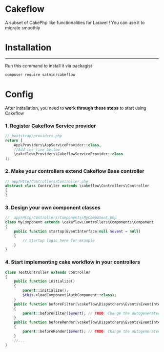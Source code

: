 # Cakeflow
A subset of CakePhp like functionalities for Laravel ! 
You can use it to migrate smoothly 


# Installation

---

Run this command to install it via packagist

```bash
composer require satnin/cakeflow
```

# Config

After installation, you need to **work through these steps** to start using Cakeflow

### 1.  Register Cakeflow Service provider

````php
// bootstrap/providers.php
return [
    App\Providers\AppServiceProvider::class,
    //Add the line bellow
    \cakeflow\Providers\CakeflowServiceProvider::class
];
````

### 2.  Make your controllers extend Cakeflow Base controller

````php
// app/Http/Controllers/Controller.php 
abstract class Controller extends \cakeflow\Controllers\Controller
{
}
````

### 3.  Design your own component classes

````php
//  app/Http/Controllers/Components/MyComponent.php 
class MyComponent extends \cakeflow\Controllers\Components\Component
{
    public function startup(EventInterface|null $event = null)
    {
        // Startup logic here for example
    }
}
````

### 4.  Start implementing cake workflow in your controllers
````php
class TestController extends Controller
{
    public function initialize()
    {
        parent::initialize();
        $this->loadComponent(AuthComponent::class);
    }
    public function beforeFilter(\cakeflow\Dispatchers\Events\EventInterface $event)
    {
        parent::beforeFilter($event); // TODO: Change the autogenerated stub
    }
    public function beforeRender(\cakeflow\Dispatchers\Events\EventInterface $event)
    {
        parent::beforeRender($event); // TODO: Change the autogenerated stub
    }
    //...
}
````
